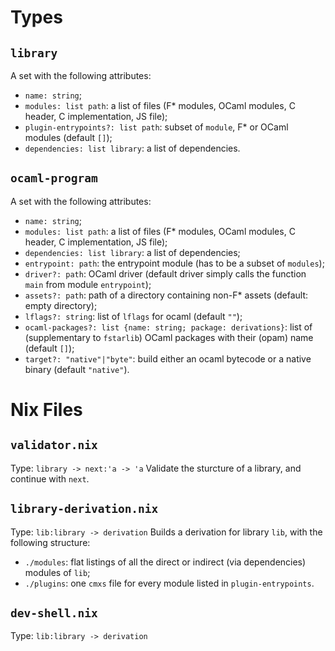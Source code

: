 

# Types
## `library`
A set with the following attributes:
 - `name: string`;
 - `modules: list path`: a list of files (F* modules, OCaml modules, C header, C implementation, JS file);
 - `plugin-entrypoints?: list path`: subset of `module`, F* or OCaml modules (default `[]`);
 - `dependencies: list library`: a list of dependencies.

## `ocaml-program`
A set with the following attributes:
 - `name: string`;
 - `modules: list path`: a list of files (F* modules, OCaml modules, C header, C implementation, JS file);
 - `dependencies: list library`: a list of dependencies;
 - `entrypoint: path`: the entrypoint module (has to be a subset of `modules`);
 - `driver?: path`: OCaml driver (default driver simply calls the function `main` from module `entrypoint`);
 - `assets?: path`: path of a directory containing non-F* assets (default: empty directory);
 - `lflags?: string`: list of `lflags` for ocaml (default `""`);
 - `ocaml-packages?: list {name: string; package: derivations}`: list of (supplementary to `fstarlib`) OCaml packages with their (opam) name (default `[]`);
 - `target?: "native"|"byte"`: build either an ocaml bytecode or a native binary (default `"native"`).

# Nix Files
## `validator.nix`
Type: `library -> next:'a -> 'a`
Validate the sturcture of a library, and continue with `next`.

## `library-derivation.nix`
Type: `lib:library -> derivation`
Builds a derivation for library `lib`, with the following structure:
 - `./modules`: flat listings of all the direct or indirect (via dependencies) modules of `lib`;
 - `./plugins`: one `cmxs` file for every module listed in `plugin-entrypoints`.
 
## `dev-shell.nix`
Type: `lib:library -> derivation`


